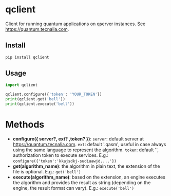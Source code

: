 # qclient

Client for running quantum applications on qserver instances. See https://quantum.tecnalia.com.

## Install

```sh
pip install qclient
```

## Usage

```python
import qclient

qclient.configure({'token': 'YOUR_TOKEN'})
print(qclient.get('bell'))
print(qclient.execute('bell'))
```

# Methods

- **configure({ server?, ext? ,token? })**: `server`: default server at https://quantum.tecnalia.com. `ext`: default '.qasm', useful in case always using the same language to represent the algorithm. `token`: default '', authorization token to execute services. E.g.: `configure({'token':'kkajsdkj-sudiuawjd....'})`
- **get(algorithm_name)**: the algorithm in plain text, the extension of the file is optional. E.g.: `get('bell')`
- **execute(algorithm_name)**: based on the extension, an engine executes the algorithm and provides the result as string (depending on the engine, the result format can vary). E.g.: `execute('bell')`

